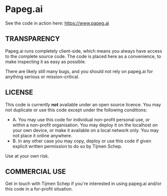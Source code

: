 # Papeg.ai

See the code in action here:
https://www.papeg.ai

## TRANSPARENCY
Papeg.ai runs completely client-side, which means you always have access to the complete source code. The code is placed here as a convenience, to make inspecting it as easy as possible. 

There are likely still many bugs, and you should not rely on papeg.ai for anything serious or mission-critical.

## LICENSE

This code is currently **not** available under an open source licence. You may not duplicate or use this code except under the following conditions:

- A. You may use this code for individual non-profit personal use, or within a non-profit organisation. You may deploy it on the localhost on your own device, or make it available on a local network only. You may not place it online anywhere.
- B. In any other case you may copy, deploy or use this code if given explicit written permission to do so by Tijmen Schep.

Use at your own risk.

## COMMERCIAL USE

Get in touch with Tijmen Schep if you're interested in using papeg.ai and/or this code in a for-profit situation.
